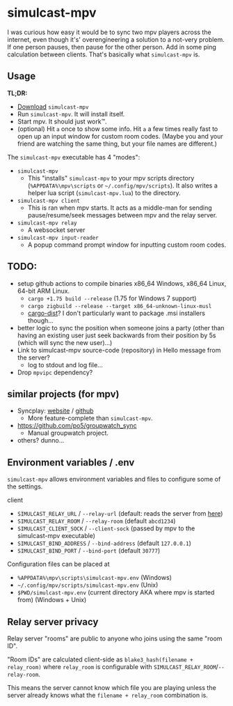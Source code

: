 
# simulcast-mpv
I was curious how easy it would be to sync two mpv players across the internet, even though it's' overengineering a solution to a not-very problem.
If one person pauses, then pause for the other person. Add in some ping calculation between clients.
That's basically what `simulcast-mpv` is.

## Usage
**TL;DR:**
- [Download](https://github.com/rtldg/simulcast-mpv/releases) `simulcast-mpv`
- Run `simulcast-mpv`. It will install itself.
- Start mpv. It should just work™.
- (optional) Hit `a` once to show some info. Hit `a` a few times really fast to open up an input window for custom room codes. (Maybe you and your friend are watching the same thing, but your file names are different.)

The `simulcast-mpv` executable has 4 "modes":
- `simulcast-mpv`
    - This "installs" `simulcast-mpv` to your mpv scripts directory (`%APPDATA%\mpv\scripts` or `~/.config/mpv/scripts`). It also writes a helper lua script (`simulcast-mpv.lua`) to the directory.
- `simulcast-mpv client`
    - This is ran when mpv starts. It acts as a middle-man for sending pause/resume/seek messages between mpv and the relay server.
- `simulcast-mpv relay`
    - A websocket server
- `simulcast-mpv input-reader`
    - A popup command prompt window for inputting custom room codes.

## **TODO:**
- setup github actions to compile binaries x86_64 Windows, x86_64 Linux, 64-bit ARM Linux.
    - `cargo +1.75 build --release` (1.75 for Windows 7 support)
    - `cargo zigbuild --release --target x86_64-unknown-linux-musl`
    - [cargo-dist](https://github.com/axodotdev/cargo-dist)? I don't particularly want to package .msi installers though...
- better logic to sync the position when someone joins a party (other than having an existing user just seek backwards from their position by 5s (which will sync the new user)...)
- Link to simulcast-mpv source-code (repository) in Hello message from the server?
    - log to stdout and log file...
- Drop `mpvipc` dependency?

## similar projects (for mpv)
- Syncplay: [website](https://syncplay.pl/) / [github](https://github.com/Syncplay/syncplay)
    - More feature-complete than `simulcast-mpv`.
- https://github.com/po5/groupwatch_sync
    - Manual groupwatch project.
- others? dunno...

## Environment variables / .env
`simulcast-mpv` allows environment variables and files to configure some of the settings.

client
- `SIMULCAST_RELAY_URL` / `--relay-url` (default: reads the server from [here](https://github.com/rtldg/simulcast-mpv/blob/master/docs/servers.txt))
- `SIMULCAST_RELAY_ROOM` / `--relay-room` (default `abcd1234`)
- `SIMULCAST_CLIENT_SOCK` / `--client-sock` (passed by mpv to the simulcast-mpv executable)
- `SIMULCAST_BIND_ADDRESS` / `--bind-address` (default `127.0.0.1`)
- `SIMULCAST_BIND_PORT` / `--bind-port` (default `30777`)

Configuration files can be placed at
- `%APPDATA%\mpv\scripts\simulcast-mpv.env` (Windows)
- `~/.config/mpv/scripts/simulcast-mpv.env` (Unix)
- `$PWD/simulcast-mpv.env` (current directory AKA where mpv is started from) (Windows + Unix)

## Relay server privacy
Relay server "rooms" are public to anyone who joins using the same "room ID".

"Room IDs" are calculated client-side as `blake3_hash(filename + relay_room)` where `relay_room` is configurable with `SIMULCAST_RELAY_ROOM`/`--relay-room`.

This means the server cannot know which file you are playing unless the server already knows what the `filename + relay_room` combination is.
